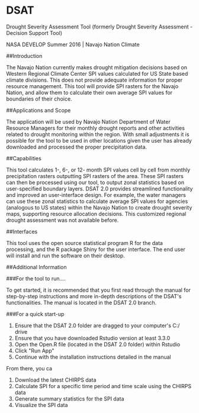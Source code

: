 # DSAT
Drought Severity Assessment Tool (formerly Drought Severity Assessment - Decision Support Tool)

NASA DEVELOP Summer 2016 | Navajo Nation Climate

##Introduction

The Navajo Nation currently makes drought mitigation decisions based on Western Regional Climate Center SPI values calculated for US State based climate divisions. This does not provide adequate information for proper resource management. This tool will provide SPI rasters for the Navajo Nation, and allow them to calculate their own average SPI values for boundaries of their choice.

##Applications and Scope

The application will be used by Navajo Nation Department of Water Resource Managers for their monthly drought reports and other activities related to drought monitoring within the region. With small adjustments it is possible for the tool to be used in other locations given the user has already downloaded and processed the proper precipitation data.

##Capabilities

This tool calculates 1-, 6-, or 12- month SPI values cell by cell from monthly precipitation rasters outputting SPI rasters of the area. These SPI rasters can then be processed using our tool, to output zonal statistics based on user-specified boundary layers. DSAT 2.0 provides streamlined functionality and improved an user-interface design. For example, the water managers can use these zonal statistics to calculate average SPI values for agencies (analogous to US states) within the Navajo Nation to create drought severity maps, supporting resource allocation decisions. This customized regional drought assessment was not available before.

##Interfaces

This tool uses the open source statistical program R for the data processing, and the R package Shiny for the user interface. The end user will install and run the software on their desktop.

##Additional Information

###For the tool to run....

To get started, it is recommended that you first read through the manual for step-by-step instructions and more in-depth descriptions of the DSAT's functionalities. The manual is located in the DSAT 2.0 branch. 

###For a quick start-up
1) Ensure that the DSAT 2.0 folder are dragged to your computer's C:/ drive
2) Ensure that you have downloaded Rstudio version at least 3.3.0
3) Open the Open.R file (located in the DSAT 2.0 folder) within Rstudio
4) Click "Run App"
5) Continue with the installation instructions detailed in the manual

From there, you ca
1) Download the latest CHIRPS data
2) Calculate SPI for a specific time period and time scale using the CHIRPS data
3) Generate summary statistics for the SPI data
4) Visualize the SPI data
